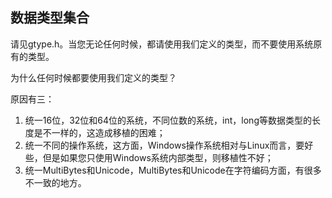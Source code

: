 ## 数据类型集合

请见gtype.h。当您无论任何时候，都请使用我们定义的类型，而不要使用系统原有的类型。

为什么任何时候都要使用我们定义的类型？

原因有三：

1. 统一16位，32位和64位的系统，不同位数的系统，int，long等数据类型的长度是不一样的，这造成移植的困难；
2. 统一不同的操作系统，这方面，Windows操作系统相对与Linux而言，要好些，但是如果您只使用Windows系统内部类型，则移植性不好；
3. 统一MultiBytes和Unicode，MultiBytes和Unicode在字符编码方面，有很多不一致的地方。
